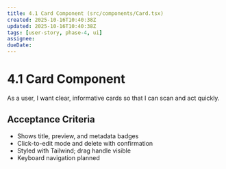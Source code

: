 ```yaml
---
title: 4.1 Card Component (src/components/Card.tsx)
created: 2025-10-16T10:40:38Z
updated: 2025-10-16T10:40:38Z
tags: [user-story, phase-4, ui]
assignee:
dueDate:
---
```


# 4.1 Card Component

As a user, I want clear, informative cards so that I can scan and act quickly.

## Acceptance Criteria

- Shows title, preview, and metadata badges
- Click-to-edit mode and delete with confirmation
- Styled with Tailwind; drag handle visible
- Keyboard navigation planned
